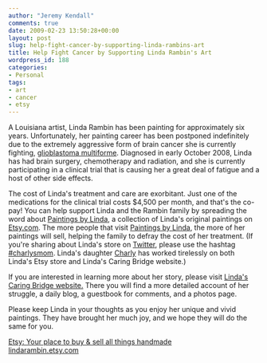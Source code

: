 ```yaml
---
author: "Jeremy Kendall"
comments: true
date: 2009-02-23 13:50:28+00:00
layout: post
slug: help-fight-cancer-by-supporting-linda-rambins-art
title: Help Fight Cancer by Supporting Linda Rambin's Art
wordpress_id: 188
categories:
- Personal
tags:
- art
- cancer
- etsy
---
```


A Louisiana artist, Linda Rambin has been painting for approximately six years. Unfortunately, her painting career has been postponed indefinitely due to the extremely aggressive form of brain cancer she is currently fighting, [glioblastoma multiforme](http://en.wikipedia.org/wiki/Glioblastoma_multiforme). Diagnosed in early October 2008, Linda has had brain surgery, chemotherapy and radiation, and she is currently participating in a clinical trial that is causing her a great deal of fatigue and a host of other side effects.

The cost of Linda's treatment and care are exorbitant.  Just one of the medications for the clinical trial costs $4,500 per month, and that's the co-pay!  You can help support Linda and the Rambin family by spreading the word about [Paintings by Linda](http://lindarambin.etsy.com), a collection of Linda's original paintings on [Etsy.com](http://www.etsy.com).  The more people that visit [Paintings by Linda](http://lindarambin.etsy.com), the more of her paintings will sell, helping the family to defray the cost of her treatment. (If you're sharing about Linda's store on [Twitter](http://www.twitter.com), please use the hashtag [#charlysmom](http://search.twitter.com/search?q=%23charlysmom). Linda's daughter [Charly](http://twitter.com/CharlyRambin) has worked tirelessly on both Linda's Etsy store and Linda's Caring Bridge website.)

If you are interested in learning more about her story, please visit [Linda's Caring Bridge website.](http://www.caringbridge.org/visit/lindarambin) There you will find a more detailed account of her struggle, a daily blog, a guestbook for comments, and a photos page.

Please keep Linda in your thoughts as you enjoy her unique and vivid paintings. They have brought her much joy, and we hope they will do the same for you.



[Etsy: Your place to buy & sell all things handmade](http://www.etsy.com)  
[lindarambin.etsy.com](http://lindarambin.etsy.com)
